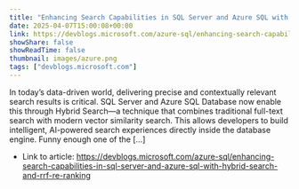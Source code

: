 ```yaml
---
title: "Enhancing Search Capabilities in SQL Server and Azure SQL with Hybrid Search and RRF Re-Ranking"
date: 2025-04-07T15:00:08+00:00
link: https://devblogs.microsoft.com/azure-sql/enhancing-search-capabilities-in-sql-server-and-azure-sql-with-hybrid-search-and-rrf-re-ranking
showShare: false
showReadTime: false
thumbnail: images/azure.png
tags: ["devblogs.microsoft.com"]
---
```

In today’s data-driven world, delivering precise and contextually relevant search results is critical. SQL Server and Azure SQL Database now enable this through Hybrid Search—a technique that combines traditional full-text search with modern vector similarity search. This allows developers to build intelligent, AI-powered search experiences directly inside the database engine. Funny enough one of the […]

- Link to article: https://devblogs.microsoft.com/azure-sql/enhancing-search-capabilities-in-sql-server-and-azure-sql-with-hybrid-search-and-rrf-re-ranking